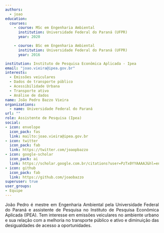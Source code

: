 ```yaml
---
authors:
  - joao
education:
  courses:
    - course: MSc em Engenharia Ambiental
      institution: Universidade Federal do Paraná (UFPR)
      year: 2020

    - course: BSc em Engenharia Ambiental
      institution: Universidade Federal do Paraná (UFPR)
      year: 2016

institution: Instituto de Pesquisa Econômica Aplicada - Ipea
email: "joao.vieira@ipea.gov.br"
interests:
  - Emissões veiculares
  - Dados de transporte público
  - Acessibilidade Urbana
  - Transporte ativo
  - Análise de dados
name: João Pedro Bazzo Vieira
organizations:
  - name: Universidade Federal do Paraná
url: ""
role: Assistente de Pesquisa (Ipea)
social:
- icon: envelope
  icon_pack: fas
  link: mailto:joao.vieira@ipea.gov.br
- icon: twitter
  icon_pack: fab
  link: https://twitter.com/joaopbazzo
- icon: google-scholar
  icon_pack: ai
  link: https://scholar.google.com.br/citations?user=PzTx0YYAAAAJ&hl=en
- icon: github
  icon_pack: fab
  link: https://github.com/joaobazzo
superuser: true
user_groups:
- Equipe
---
```


<p align="justify">
João Pedro é mestre em Engenharia Ambiental pela Universidade Federal do Paraná e assistente de Pesquisa no Instituto de Pesquisa Econômica Aplicada (IPEA). Tem interesse em emissões veiculares no ambiente urbano e sua relação com a melhoria no transporte público e ativo e diminuição das desigualdades de acesso a oportunidades.  

</p>

